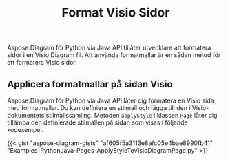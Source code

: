 ﻿---
title: Format Visio Sidor
type: docs
weight: 40
url: /sv/python-java/format-visio-pages/
---
Aspose.Diagram för Python via Java API tillåter utvecklare att formatera sidor i en Visio Diagram fil. Att använda formatmallar är en sådan metod för att formatera Visio sidor.

## **Applicera formatmallar på sidan Visio**
Aspose.Diagram för Python via Java API låter dig formatera en Visio sida med formatmallar. Du kan definiera en stilmall och lägga till den i Visio-dokumentets stilmallssamling. Metoden `applyStyle` i klassen `Page` låter dig tillämpa den definierade stilmallen på sidan som visas i följande kodexempel.

{{< gist "aspose-diagram-gists" "af605f5a3113e8afc05e4bae8990fb41" "Examples-PythonJava-Pages-ApplyStyleToVisioDiagramPage.py" >}}
